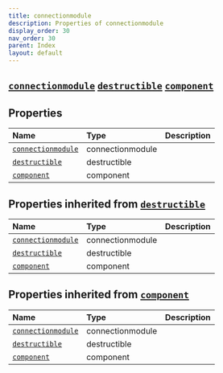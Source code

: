 ```yaml
---
title: connectionmodule
description: Properties of connectionmodule
display_order: 30
nav_order: 30
parent: Index
layout: default
---
```


##  [`connectionmodule`](./connectionmodule.html)  [`destructible`](./destructible.html)  [`component`](./component.html) 
## Properties
| Name | Type | Description |
|:-----|:-----|:------------|
| [`connectionmodule`](./connectionmodule.html) | connectionmodule |  |
| [`destructible`](./destructible.html) | destructible |  |
| [`component`](./component.html) | component |  |
## Properties inherited from [`destructible`](./destructible.html)
| Name | Type | Description |
|:-----|:-----|:------------|
| [`connectionmodule`](./connectionmodule.html) | connectionmodule |  |
| [`destructible`](./destructible.html) | destructible |  |
| [`component`](./component.html) | component |  |
## Properties inherited from [`component`](./component.html)
| Name | Type | Description |
|:-----|:-----|:------------|
| [`connectionmodule`](./connectionmodule.html) | connectionmodule |  |
| [`destructible`](./destructible.html) | destructible |  |
| [`component`](./component.html) | component |  |


